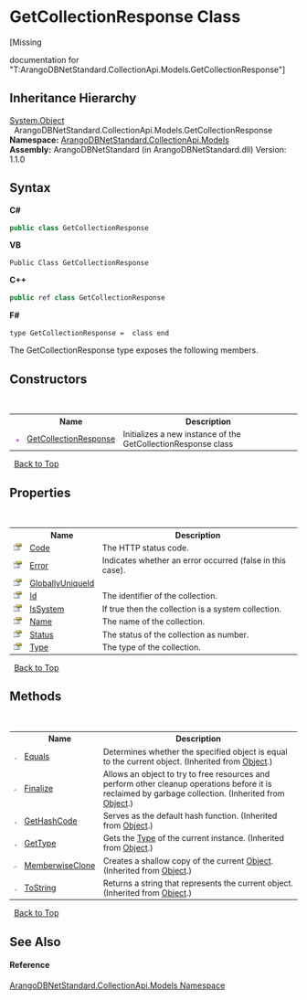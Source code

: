 # GetCollectionResponse Class
 

\[Missing <summary> documentation for "T:ArangoDBNetStandard.CollectionApi.Models.GetCollectionResponse"\]


## Inheritance Hierarchy
<a href="https://docs.microsoft.com/dotnet/api/system.object" target="_blank" rel="noopener noreferrer">System.Object</a><br />&nbsp;&nbsp;ArangoDBNetStandard.CollectionApi.Models.GetCollectionResponse<br />
**Namespace:**&nbsp;<a href="eddef630-2e74-9b99-ee5b-91305adea48b">ArangoDBNetStandard.CollectionApi.Models</a><br />**Assembly:**&nbsp;ArangoDBNetStandard (in ArangoDBNetStandard.dll) Version: 1.1.0

## Syntax

**C#**<br />
``` C#
public class GetCollectionResponse
```

**VB**<br />
``` VB
Public Class GetCollectionResponse
```

**C++**<br />
``` C++
public ref class GetCollectionResponse
```

**F#**<br />
``` F#
type GetCollectionResponse =  class end
```

The GetCollectionResponse type exposes the following members.


## Constructors
&nbsp;<table><tr><th></th><th>Name</th><th>Description</th></tr><tr><td>![Public method](media/pubmethod.gif "Public method")</td><td><a href="0e042a47-4010-5f47-8239-737e0d21af5e">GetCollectionResponse</a></td><td>
Initializes a new instance of the GetCollectionResponse class</td></tr></table>&nbsp;
<a href="#getcollectionresponse-class">Back to Top</a>

## Properties
&nbsp;<table><tr><th></th><th>Name</th><th>Description</th></tr><tr><td>![Public property](media/pubproperty.gif "Public property")</td><td><a href="f3f6c480-d87f-d9c3-8a7b-fa1ddd83db97">Code</a></td><td>
The HTTP status code.</td></tr><tr><td>![Public property](media/pubproperty.gif "Public property")</td><td><a href="9355951a-f6ec-d0eb-6ec7-8a40412a30fc">Error</a></td><td>
Indicates whether an error occurred (false in this case).</td></tr><tr><td>![Public property](media/pubproperty.gif "Public property")</td><td><a href="327db2f8-68bc-e738-b174-94a733a48610">GloballyUniqueId</a></td><td /></tr><tr><td>![Public property](media/pubproperty.gif "Public property")</td><td><a href="20255268-04c3-b2e4-ccb0-5263db93fb24">Id</a></td><td>
The identifier of the collection.</td></tr><tr><td>![Public property](media/pubproperty.gif "Public property")</td><td><a href="922d27ff-65da-59b9-6b2c-c5d5da67f440">IsSystem</a></td><td>
If true then the collection is a system collection.</td></tr><tr><td>![Public property](media/pubproperty.gif "Public property")</td><td><a href="b61f3292-05b5-da7b-6510-dfc18e790865">Name</a></td><td>
The name of the collection.</td></tr><tr><td>![Public property](media/pubproperty.gif "Public property")</td><td><a href="9f213123-b075-2ea4-b4b0-295a6db31d28">Status</a></td><td>
The status of the collection as number.</td></tr><tr><td>![Public property](media/pubproperty.gif "Public property")</td><td><a href="d1d0a96b-3f16-3574-1382-0c5972c91081">Type</a></td><td>
The type of the collection.</td></tr></table>&nbsp;
<a href="#getcollectionresponse-class">Back to Top</a>

## Methods
&nbsp;<table><tr><th></th><th>Name</th><th>Description</th></tr><tr><td>![Public method](media/pubmethod.gif "Public method")</td><td><a href="https://docs.microsoft.com/dotnet/api/system.object.equals#system-object-equals(system-object)" target="_blank" rel="noopener noreferrer">Equals</a></td><td>
Determines whether the specified object is equal to the current object.
 (Inherited from <a href="https://docs.microsoft.com/dotnet/api/system.object" target="_blank" rel="noopener noreferrer">Object</a>.)</td></tr><tr><td>![Protected method](media/protmethod.gif "Protected method")</td><td><a href="https://docs.microsoft.com/dotnet/api/system.object.finalize#system-object-finalize" target="_blank" rel="noopener noreferrer">Finalize</a></td><td>
Allows an object to try to free resources and perform other cleanup operations before it is reclaimed by garbage collection.
 (Inherited from <a href="https://docs.microsoft.com/dotnet/api/system.object" target="_blank" rel="noopener noreferrer">Object</a>.)</td></tr><tr><td>![Public method](media/pubmethod.gif "Public method")</td><td><a href="https://docs.microsoft.com/dotnet/api/system.object.gethashcode#system-object-gethashcode" target="_blank" rel="noopener noreferrer">GetHashCode</a></td><td>
Serves as the default hash function.
 (Inherited from <a href="https://docs.microsoft.com/dotnet/api/system.object" target="_blank" rel="noopener noreferrer">Object</a>.)</td></tr><tr><td>![Public method](media/pubmethod.gif "Public method")</td><td><a href="https://docs.microsoft.com/dotnet/api/system.object.gettype#system-object-gettype" target="_blank" rel="noopener noreferrer">GetType</a></td><td>
Gets the <a href="https://docs.microsoft.com/dotnet/api/system.type" target="_blank" rel="noopener noreferrer">Type</a> of the current instance.
 (Inherited from <a href="https://docs.microsoft.com/dotnet/api/system.object" target="_blank" rel="noopener noreferrer">Object</a>.)</td></tr><tr><td>![Protected method](media/protmethod.gif "Protected method")</td><td><a href="https://docs.microsoft.com/dotnet/api/system.object.memberwiseclone#system-object-memberwiseclone" target="_blank" rel="noopener noreferrer">MemberwiseClone</a></td><td>
Creates a shallow copy of the current <a href="https://docs.microsoft.com/dotnet/api/system.object" target="_blank" rel="noopener noreferrer">Object</a>.
 (Inherited from <a href="https://docs.microsoft.com/dotnet/api/system.object" target="_blank" rel="noopener noreferrer">Object</a>.)</td></tr><tr><td>![Public method](media/pubmethod.gif "Public method")</td><td><a href="https://docs.microsoft.com/dotnet/api/system.object.tostring#system-object-tostring" target="_blank" rel="noopener noreferrer">ToString</a></td><td>
Returns a string that represents the current object.
 (Inherited from <a href="https://docs.microsoft.com/dotnet/api/system.object" target="_blank" rel="noopener noreferrer">Object</a>.)</td></tr></table>&nbsp;
<a href="#getcollectionresponse-class">Back to Top</a>

## See Also


#### Reference
<a href="eddef630-2e74-9b99-ee5b-91305adea48b">ArangoDBNetStandard.CollectionApi.Models Namespace</a><br />